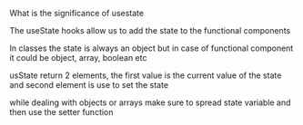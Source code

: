 What is the significance of usestate

The useState hooks allow us to add the state to the functional components

In classes the state is always an object but in case of functional component it could be object, array, boolean etc 

usState return 2 elements, the first value is the current value of the state and second element is use to set the state

while dealing with objects or arrays make sure to spread state variable and then use the setter function
